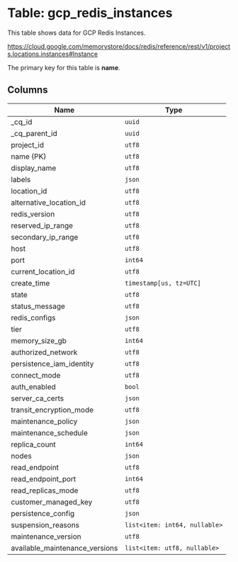 # Table: gcp_redis_instances

This table shows data for GCP Redis Instances.

https://cloud.google.com/memorystore/docs/redis/reference/rest/v1/projects.locations.instances#Instance

The primary key for this table is **name**.

## Columns

| Name          | Type          |
| ------------- | ------------- |
|_cq_id|`uuid`|
|_cq_parent_id|`uuid`|
|project_id|`utf8`|
|name (PK)|`utf8`|
|display_name|`utf8`|
|labels|`json`|
|location_id|`utf8`|
|alternative_location_id|`utf8`|
|redis_version|`utf8`|
|reserved_ip_range|`utf8`|
|secondary_ip_range|`utf8`|
|host|`utf8`|
|port|`int64`|
|current_location_id|`utf8`|
|create_time|`timestamp[us, tz=UTC]`|
|state|`utf8`|
|status_message|`utf8`|
|redis_configs|`json`|
|tier|`utf8`|
|memory_size_gb|`int64`|
|authorized_network|`utf8`|
|persistence_iam_identity|`utf8`|
|connect_mode|`utf8`|
|auth_enabled|`bool`|
|server_ca_certs|`json`|
|transit_encryption_mode|`utf8`|
|maintenance_policy|`json`|
|maintenance_schedule|`json`|
|replica_count|`int64`|
|nodes|`json`|
|read_endpoint|`utf8`|
|read_endpoint_port|`int64`|
|read_replicas_mode|`utf8`|
|customer_managed_key|`utf8`|
|persistence_config|`json`|
|suspension_reasons|`list<item: int64, nullable>`|
|maintenance_version|`utf8`|
|available_maintenance_versions|`list<item: utf8, nullable>`|